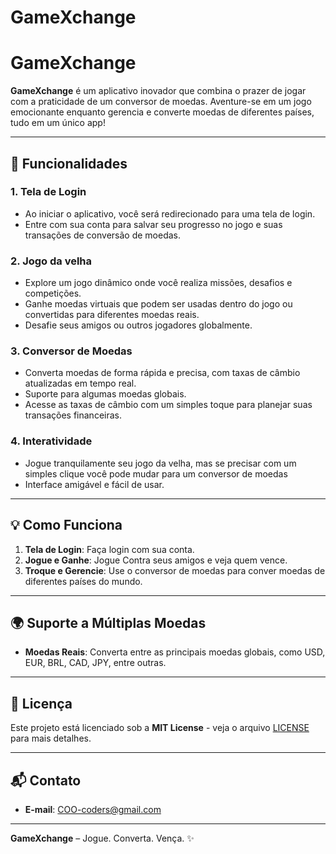 # GameXchange

# GameXchange

**GameXchange** é um aplicativo inovador que combina o prazer de jogar com a praticidade de um conversor de moedas. Aventure-se em um jogo emocionante enquanto gerencia e converte moedas de diferentes países, tudo em um único app!

---

## 🚀 Funcionalidades

### 1. **Tela de Login**
- Ao iniciar o aplicativo, você será redirecionado para uma tela de login.
- Entre com sua conta para salvar seu progresso no jogo e suas transações de conversão de moedas.

### 2. **Jogo da velha**
- Explore um jogo dinâmico onde você realiza missões, desafios e competições.
- Ganhe moedas virtuais que podem ser usadas dentro do jogo ou convertidas para diferentes moedas reais.
- Desafie seus amigos ou outros jogadores globalmente.

### 3. **Conversor de Moedas**
- Converta moedas de forma rápida e precisa, com taxas de câmbio atualizadas em tempo real.
- Suporte para algumas moedas globais.
- Acesse as taxas de câmbio com um simples toque para planejar suas transações financeiras.

### 4. **Interatividade**
- Jogue tranquilamente seu jogo da velha, mas se precisar com um simples clique você pode mudar para um conversor de moedas
- Interface amigável e fácil de usar.

---

## 💡 Como Funciona

1. **Tela de Login**: Faça login com sua conta.
2. **Jogue e Ganhe**: Jogue Contra seus amigos e veja quem vence.
3. **Troque e Gerencie**: Use o conversor de moedas para conver moedas de diferentes países do mundo.

---

## 🌍 Suporte a Múltiplas Moedas

- **Moedas Reais**: Converta entre as principais moedas globais, como USD, EUR, BRL, CAD, JPY, entre outras.

---

## 📄 Licença

Este projeto está licenciado sob a **MIT License** - veja o arquivo [LICENSE](LICENSE) para mais detalhes.

---

## 📬 Contato

- **E-mail**: COO-coders@gmail.com

---

**GameXchange** – Jogue. Converta. Vença. ✨
